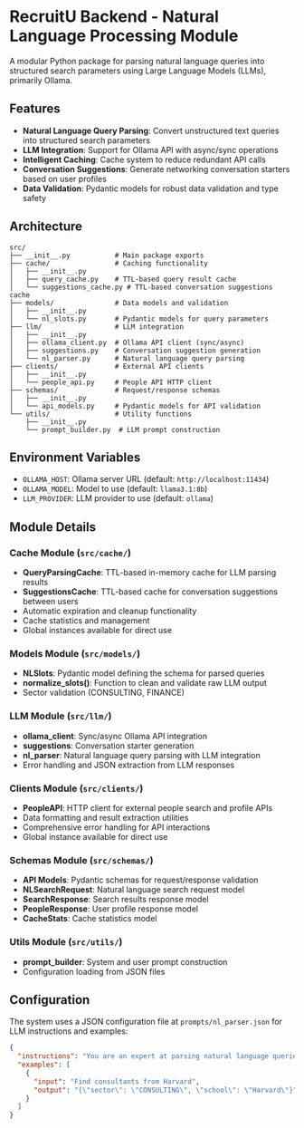 # RecruitU Backend - Natural Language Processing Module

A modular Python package for parsing natural language queries into structured search parameters using Large Language Models (LLMs), primarily Ollama.

## Features

- **Natural Language Query Parsing**: Convert unstructured text queries into structured search parameters
- **LLM Integration**: Support for Ollama API with async/sync operations
- **Intelligent Caching**: Cache system to reduce redundant API calls
- **Conversation Suggestions**: Generate networking conversation starters based on user profiles
- **Data Validation**: Pydantic models for robust data validation and type safety

## Architecture

```
src/
├── __init__.py           # Main package exports
├── cache/                # Caching functionality
│   ├── __init__.py
│   ├── query_cache.py    # TTL-based query result cache
│   └── suggestions_cache.py # TTL-based conversation suggestions cache
├── models/               # Data models and validation
│   ├── __init__.py
│   └── nl_slots.py       # Pydantic models for query parameters
├── llm/                  # LLM integration
│   ├── __init__.py
│   ├── ollama_client.py  # Ollama API client (sync/async)
│   ├── suggestions.py    # Conversation suggestion generation
│   └── nl_parser.py      # Natural language query parsing
├── clients/              # External API clients
│   ├── __init__.py
│   └── people_api.py     # People API HTTP client
├── schemas/              # Request/response schemas
│   ├── __init__.py
│   └── api_models.py     # Pydantic models for API validation
└── utils/                # Utility functions
    ├── __init__.py
    └── prompt_builder.py  # LLM prompt construction
```

## Environment Variables

- `OLLAMA_HOST`: Ollama server URL (default: `http://localhost:11434`)
- `OLLAMA_MODEL`: Model to use (default: `llama3.1:8b`)
- `LLM_PROVIDER`: LLM provider to use (default: `ollama`)

## Module Details

### Cache Module (`src/cache/`)
- **QueryParsingCache**: TTL-based in-memory cache for LLM parsing results
- **SuggestionsCache**: TTL-based cache for conversation suggestions between users
- Automatic expiration and cleanup functionality
- Cache statistics and management
- Global instances available for direct use

### Models Module (`src/models/`)
- **NLSlots**: Pydantic model defining the schema for parsed queries
- **normalize_slots()**: Function to clean and validate raw LLM output
- Sector validation (CONSULTING, FINANCE)

### LLM Module (`src/llm/`)
- **ollama_client**: Sync/async Ollama API integration
- **suggestions**: Conversation starter generation
- **nl_parser**: Natural language query parsing with LLM integration
- Error handling and JSON extraction from LLM responses

### Clients Module (`src/clients/`)
- **PeopleAPI**: HTTP client for external people search and profile APIs
- Data formatting and result extraction utilities
- Comprehensive error handling for API interactions
- Global instance available for direct use

### Schemas Module (`src/schemas/`)
- **API Models**: Pydantic schemas for request/response validation
- **NLSearchRequest**: Natural language search request model
- **SearchResponse**: Search results response model
- **PeopleResponse**: User profile response model
- **CacheStats**: Cache statistics model

### Utils Module (`src/utils/`)
- **prompt_builder**: System and user prompt construction
- Configuration loading from JSON files

## Configuration

The system uses a JSON configuration file at `prompts/nl_parser.json` for LLM instructions and examples:

```json
{
  "instructions": "You are an expert at parsing natural language queries...",
  "examples": [
    {
      "input": "Find consultants from Harvard",
      "output": "{\"sector\": \"CONSULTING\", \"school\": \"Harvard\"}"
    }
  ]
}
```